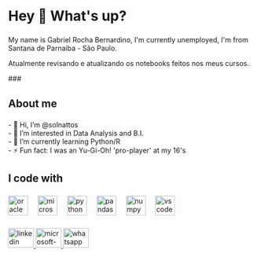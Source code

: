 <h1 align="left">Hey 👋 What's up?</h1>

###

<p align="left">My name is Gabriel Rocha Bernardino, I'm currently unemployed, I'm from Santana de Parnaíba - São Paulo.</p>
<p align="left">Atualmente revisando e atualizando os notebooks feitos nos meus cursos.</p>
###

<h2 align="left">About me</h2>

###

<p align="left">- 👋 Hi, I’m @solnattos<br>- 👀 I’m interested in Data Analysis and B.I.<br>- 🌱 I’m currently learning Python/R<br>- ⚡ Fun fact: I was an Yu-Gi-Oh! 'pro-player' at my 16's</p>

###

<h2 align="left">I code with</h2>

###

<div align="left">
  <img src="https://cdn.jsdelivr.net/gh/devicons/devicon/icons/oracle/oracle-original.svg" height="40" alt="oracle logo"  />
  <img width="12" />
  <img src="https://cdn.jsdelivr.net/gh/devicons/devicon/icons/microsoftsqlserver/microsoftsqlserver-plain.svg" height="40" alt="microsoftsqlserver logo"  />
  <img width="12" />
  <img src="https://cdn.jsdelivr.net/gh/devicons/devicon/icons/python/python-original.svg" height="40" alt="python logo"  />
  <img width="12" />
  <img src="https://cdn.jsdelivr.net/gh/devicons/devicon/icons/pandas/pandas-original.svg" height="40" alt="pandas logo"  />
  <img width="12" />
  <img src="https://cdn.jsdelivr.net/gh/devicons/devicon/icons/numpy/numpy-original.svg" height="40" alt="numpy logo"  />
  <img width="12" />
  <img src="https://cdn.jsdelivr.net/gh/devicons/devicon/icons/vscode/vscode-original.svg" height="40" alt="vscode logo"  />
</div>

###

<div align="left">
  <a href="https://www.linkedin.com/in/gabriel-rbernardino/" target="_blank">
    <img src="https://raw.githubusercontent.com/maurodesouza/profile-readme-generator/master/src/assets/icons/social/linkedin/default.svg" width="52" height="40" alt="linkedin logo"  />
  </a>
  <a href="mailto:gabriel.rbernardino@outlook.com" target="_blank">
    <img src="https://raw.githubusercontent.com/maurodesouza/profile-readme-generator/master/src/assets/icons/social/microsoft-outlook/default.svg" width="52" height="40" alt="microsoft-outlook logo"  />
  </a>
  <a href="https://wa.me//5511997902811" target="_blank">
    <img src="https://raw.githubusercontent.com/maurodesouza/profile-readme-generator/master/src/assets/icons/social/whatsapp/default.svg" width="52" height="40" alt="whatsapp logo"  />
  </a>
</div>

###

<!---
solnattos/solnattos is a ✨ special ✨ repository because its `README.md` (this file) appears on your GitHub profile.
You can click the Preview link to take a look at your changes.
--->
